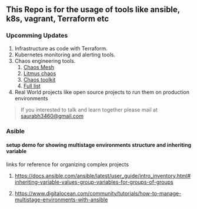 ## This Repo is for the usage of tools like ansible, k8s, vagrant, Terraform etc

### Upcomming Updates

1. Infrastructure as code with Terraform.
2. Kubernetes monitoring and alerting tools.
3. Chaos engineering tools.
    1. [Chaos Mesh](https://chaos-mesh.org/)
    2. [Litmus chaos](https://litmuschaos.io/)
    3. [Chaos toolkit](https://chaostoolkit.org/)
    4. [Full list](https://www.gremlin.com/community/tutorials/chaos-engineering-tools-comparison/)
4. Real World projects like open source projects to run them on production environments

> If you interested to talk and learn together please mail at saurabh3460@gmail.com

### Asible
#### setup demo for showing multistage environments structure and inheriting variable

links for reference for organizing complex projects
1. https://docs.ansible.com/ansible/latest/user_guide/intro_inventory.html#inheriting-variable-values-group-variables-for-groups-of-groups

3. https://www.digitalocean.com/community/tutorials/how-to-manage-multistage-environments-with-ansible

